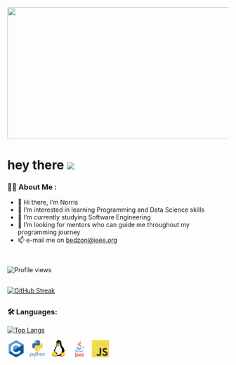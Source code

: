 <div align="center">
  <img src="https://media.giphy.com/media/dWesBcTLavkZuG35MI/giphy.gif" width="600" height="300"/>
</div>

##
<h1>
  hey there
  <img src="https://media.giphy.com/media/hvRJCLFzcasrR4ia7z/giphy.gif" width="30px"/>
</h1>

### :man_technologist: About Me :

- 👋 Hi there, I’m Norris
- 👀 I’m interested in learning Programming and Data Science skills
- 🌱 I’m currently studying Software Engineering 
- 💞️ I’m looking for mentors who can guide me throughout my programming journey
- 📫 e-mail me on bedzon@ieee.org


<img src="https://komarev.com/ghpvc/?bedzon94=bedzon94&style=flat-square&color=blue" alt=""/>


![Profile views](https://gpvc.arturio.dev/bedzon94) 

##

[![GitHub Streak](http://github-readme-streak-stats.herokuapp.com?user=bedzon94&date_format=M%20j%5B%2C%20Y%5D)](https://git.io/streak-stats)

##

### :hammer_and_wrench: Languages:

[![Top Langs](https://github-readme-stats.vercel.app/api/top-langs/?username=bedzon94&layout=compact&theme=vision-friendly-dark)](https://github.com/bedzon94/github-readme-stats)

<div>
<img src="https://github.com/devicons/devicon/blob/master/icons/c/c-original.svg" title="C” alt=“C" width="40" height="40"/>&nbsp;
<img src="https://github.com/devicons/devicon/blob/master/icons/python/python-original-wordmark.svg" title="Python” alt=“Python" width="40" height="40"/>&nbsp;
<img src="https://github.com/devicons/devicon/blob/master/icons/linux/linux-original.svg" title="SHELL” alt=“SHELL" width="40" height="40"/>&nbsp;
<img src="https://github.com/devicons/devicon/blob/master/icons/java/java-original-wordmark.svg" title="Java" alt="Java" width="40" height="40"/>&nbsp;
<img src="https://github.com/devicons/devicon/blob/master/icons/javascript/javascript-original.svg" title="JavaScript" alt="JavaScript" width="40" height="40"/>&nbsp;
</div>

